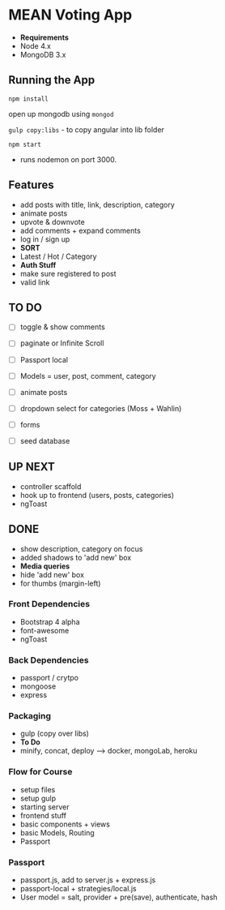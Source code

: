 # MEAN Voting App
- **Requirements**
- Node          4.x
- MongoDB   3.x

## Running the App
`npm install`

open up mongodb using `mongod`

`gulp copy:libs`   -   to copy angular into lib folder

`npm start`

- runs nodemon on port 3000.


## Features
- add posts with title, link, description, category
- animate posts
- upvote & downvote
- add comments + expand comments
- log in / sign up
- **SORT**
- Latest / Hot / Category
- **Auth Stuff**
- make sure registered to post
- valid link


## TO DO
- [ ] toggle & show comments
- [ ] paginate or Infinite Scroll
- [ ] Passport local
- [ ] Models  =  user, post, comment, category
- [ ] animate posts
- [ ] dropdown select for categories (Moss + Wahlin)
- [ ] forms
- [ ] seed database


## UP NEXT
* controller scaffold
* hook up to frontend  (users, posts, categories)
* ngToast


## DONE
- show description, category on focus
- added shadows to 'add new' box
- **Media queries**
- hide 'add new' box
- for thumbs (margin-left)


### Front Dependencies
- Bootstrap 4 alpha
- font-awesome
- ngToast

### Back Dependencies
- passport / crytpo
- mongoose
- express

### Packaging
- gulp  (copy over libs)
- **To Do**
- minify, concat, deploy  -->  docker, mongoLab, heroku


### Flow for Course
- setup files
- setup gulp
- starting server
- frontend stuff
- basic components + views
- basic Models, Routing
- Passport


### Passport
- passport.js, add to server.js + express.js
- passport-local  +  strategies/local.js
- User model  =  salt, provider + pre(save), authenticate, hash
